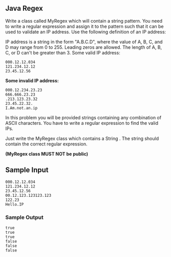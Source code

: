 ## Java Regex
Write a class called MyRegex which will contain a string pattern. You need to write a regular expression and assign it to the pattern such that it can be used to validate an IP address. Use the following definition of an IP address:

IP address is a string in the form "A.B.C.D", where the value of A, B, C, and D may range from 0 to 255. Leading zeros are allowed. The length of A, B, C, or D can't be greater than 3.
Some valid IP address:
````
000.12.12.034
121.234.12.12
23.45.12.56
````
**Some invalid IP address:**
````
000.12.234.23.23
666.666.23.23
.213.123.23.32
23.45.22.32.
I.Am.not.an.ip
````
In this problem you will be provided strings containing any combination of ASCII characters. You have to write a regular expression to find the valid IPs.

Just write the MyRegex class which contains a String . The string should contain the correct regular expression.

**(MyRegex class MUST NOT be public)**


## **Sample Input**
````
000.12.12.034
121.234.12.12
23.45.12.56
00.12.123.123123.123
122.23
Hello.IP
````

### **Sample Output**

````
true
true
true
false
false
false
````
